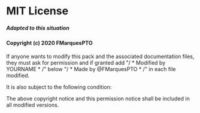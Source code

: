 # MIT License
##### Adapted to this situation

#### Copyright (c) 2020 FMarquesPTO

If anyone wants to modify this pack and the associated
documentation files, they must ask for permission and
if granted add "/ * Modified by YOURNAME * /" below "/ * Made by @FMarquesPTO * /" 
in each file modified.

It is also subject to the following condition:

The above copyright notice and this permission notice shall be included in all
modified versions.
